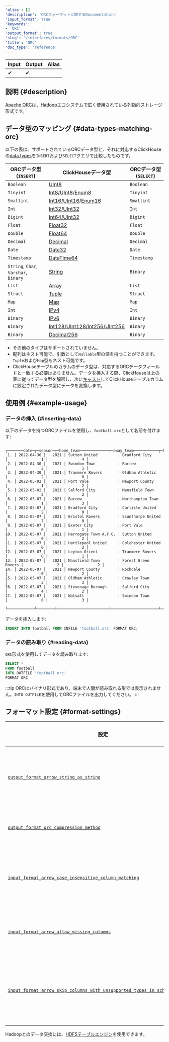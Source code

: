 ```yaml
---
'alias': []
'description': 'ORCフォーマットに関するDocumentation'
'input_format': true
'keywords':
- 'ORC'
'output_format': true
'slug': '/interfaces/formats/ORC'
'title': 'ORC'
'doc_type': 'reference'
---
```


| Input | Output | Alias |
|-------|--------|-------|
| ✔     | ✔      |       |

## 説明 {#description}

[Apache ORC](https://orc.apache.org/)は、[Hadoop](https://hadoop.apache.org/)エコシステムで広く使用されている列指向ストレージ形式です。

## データ型のマッピング {#data-types-matching-orc}

以下の表は、サポートされているORCデータ型と、それに対応するClickHouseの[data types](/sql-reference/data-types/index.md)を`INSERT`および`SELECT`クエリで比較したものです。

| ORCデータ型 (`INSERT`)              | ClickHouseデータ型                                                                                              | ORCデータ型 (`SELECT`) |
|-------------------------------------|----------------------------------------------------------------------------------------------------------------|--------------------------|
| `Boolean`                           | [UInt8](/sql-reference/data-types/int-uint.md)                                                              | `Boolean`                |
| `Tinyint`                           | [Int8/UInt8](/sql-reference/data-types/int-uint.md)/[Enum8](/sql-reference/data-types/enum.md)    | `Tinyint`                |
| `Smallint`                          | [Int16/UInt16](/sql-reference/data-types/int-uint.md)/[Enum16](/sql-reference/data-types/enum.md) | `Smallint`               |
| `Int`                               | [Int32/UInt32](/sql-reference/data-types/int-uint.md)                                                       | `Int`                    |
| `Bigint`                            | [Int64/UInt32](/sql-reference/data-types/int-uint.md)                                                       | `Bigint`                 |
| `Float`                             | [Float32](/sql-reference/data-types/float.md)                                                               | `Float`                  |
| `Double`                            | [Float64](/sql-reference/data-types/float.md)                                                               | `Double`                 |
| `Decimal`                           | [Decimal](/sql-reference/data-types/decimal.md)                                                             | `Decimal`                |
| `Date`                              | [Date32](/sql-reference/data-types/date32.md)                                                               | `Date`                   |
| `Timestamp`                         | [DateTime64](/sql-reference/data-types/datetime64.md)                                                       | `Timestamp`              |
| `String`, `Char`, `Varchar`, `Binary` | [String](/sql-reference/data-types/string.md)                                                               | `Binary`                 |
| `List`                              | [Array](/sql-reference/data-types/array.md)                                                                 | `List`                   |
| `Struct`                            | [Tuple](/sql-reference/data-types/tuple.md)                                                                 | `Struct`                 |
| `Map`                               | [Map](/sql-reference/data-types/map.md)                                                                     | `Map`                    |
| `Int`                               | [IPv4](/sql-reference/data-types/int-uint.md)                                                               | `Int`                    |
| `Binary`                            | [IPv6](/sql-reference/data-types/ipv6.md)                                                                   | `Binary`                 |
| `Binary`                            | [Int128/UInt128/Int256/UInt256](/sql-reference/data-types/int-uint.md)                                    | `Binary`                 |
| `Binary`                            | [Decimal256](/sql-reference/data-types/decimal.md)                                                          | `Binary`                 |

- その他のタイプはサポートされていません。
- 配列はネスト可能で、引数として`Nullable`型の値を持つことができます。`Tuple`および`Map`型もネスト可能です。
- ClickHouseテーブルのカラムのデータ型は、対応するORCデータフィールドと一致する必要はありません。データを挿入する際、ClickHouseは上の表に従ってデータ型を解釈し、次に[キャスト](/sql-reference/functions/type-conversion-functions#cast)してClickHouseテーブルカラムに設定されたデータ型にデータを変換します。

## 使用例 {#example-usage}

### データの挿入 {#inserting-data}

以下のデータを持つORCファイルを使用し、`football.orc`として名前を付けます:

```text
    ┌───────date─┬─season─┬─home_team─────────────┬─away_team───────────┬─home_team_goals─┬─away_team_goals─┐
 1. │ 2022-04-30 │   2021 │ Sutton United         │ Bradford City       │               1 │               4 │
 2. │ 2022-04-30 │   2021 │ Swindon Town          │ Barrow              │               2 │               1 │
 3. │ 2022-04-30 │   2021 │ Tranmere Rovers       │ Oldham Athletic     │               2 │               0 │
 4. │ 2022-05-02 │   2021 │ Port Vale             │ Newport County      │               1 │               2 │
 5. │ 2022-05-02 │   2021 │ Salford City          │ Mansfield Town      │               2 │               2 │
 6. │ 2022-05-07 │   2021 │ Barrow                │ Northampton Town    │               1 │               3 │
 7. │ 2022-05-07 │   2021 │ Bradford City         │ Carlisle United     │               2 │               0 │
 8. │ 2022-05-07 │   2021 │ Bristol Rovers        │ Scunthorpe United   │               7 │               0 │
 9. │ 2022-05-07 │   2021 │ Exeter City           │ Port Vale           │               0 │               1 │
10. │ 2022-05-07 │   2021 │ Harrogate Town A.F.C. │ Sutton United       │               0 │               2 │
11. │ 2022-05-07 │   2021 │ Hartlepool United     │ Colchester United   │               0 │               2 │
12. │ 2022-05-07 │   2021 │ Leyton Orient         │ Tranmere Rovers     │               0 │               1 │
13. │ 2022-05-07 │   2021 │ Mansfield Town        │ Forest Green Rovers │               2 │               2 │
14. │ 2022-05-07 │   2021 │ Newport County        │ Rochdale            │               0 │               2 │
15. │ 2022-05-07 │   2021 │ Oldham Athletic       │ Crawley Town        │               3 │               3 │
16. │ 2022-05-07 │   2021 │ Stevenage Borough     │ Salford City        │               4 │               2 │
17. │ 2022-05-07 │   2021 │ Walsall               │ Swindon Town        │               0 │               3 │
    └────────────┴────────┴───────────────────────┴─────────────────────┴─────────────────┴─────────────────┘
```

データを挿入します:

```sql
INSERT INTO football FROM INFILE 'football.orc' FORMAT ORC;
```

### データの読み取り {#reading-data}

`ORC`形式を使用してデータを読み取ります:

```sql
SELECT *
FROM football
INTO OUTFILE 'football.orc'
FORMAT ORC
```

:::tip
ORCはバイナリ形式であり、端末で人間が読み取れる形では表示されません。`INTO OUTFILE`を使用してORCファイルを出力してください。
:::

## フォーマット設定 {#format-settings}

| 設定                                                                                                                                                                                                          | 説明                                                                     | デフォルト |
|------------------------------------------------------------------------------------------------------------------------------------------------------------------------------------------------------------|--------------------------------------------------------------------------|-----------|
| [`output_format_arrow_string_as_string`](/operations/settings/settings-formats.md/#output_format_arrow_string_as_string)                                                                                     | 文字列カラムに対してバイナリの代わりにArrow String型を使用します。    | `false`   |
| [`output_format_orc_compression_method`](/operations/settings/settings-formats.md/#output_format_orc_compression_method)                                                                                     | 出力ORC形式で使用される圧縮方法。デフォルト値                        | `none`    |
| [`input_format_arrow_case_insensitive_column_matching`](/operations/settings/settings-formats.md/#input_format_arrow_case_insensitive_column_matching)                                                       | ArrowカラムとClickHouseカラムを照合する際に大文字と小文字を無視します。| `false`   |
| [`input_format_arrow_allow_missing_columns`](/operations/settings/settings-formats.md/#input_format_arrow_allow_missing_columns)                                                                               | Arrowデータを読み取る際に欠落したカラムを許可します。                 | `false`   |
| [`input_format_arrow_skip_columns_with_unsupported_types_in_schema_inference`](/operations/settings/settings-formats.md/#input_format_arrow_skip_columns_with_unsupported_types_in_schema_inference)     | Arrow形式のスキーマ推論においてサポートされていない型のカラムをスキップできます。 | `false`   |

Hadoopとのデータ交換には、[HDFSテーブルエンジン](/engines/table-engines/integrations/hdfs.md)を使用できます。
